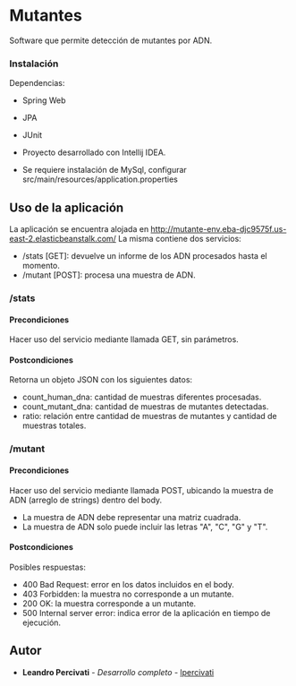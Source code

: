 # Mutantes

Software que permite detección de mutantes por ADN.

### Instalación 

Dependencias:
- Spring Web
- JPA
- JUnit

- Proyecto desarrollado con Intellij IDEA.
- Se requiere instalación de MySql, configurar src/main/resources/application.properties


## Uso de la aplicación
La aplicación se encuentra alojada en http://mutante-env.eba-djc9575f.us-east-2.elasticbeanstalk.com/
La misma contiene dos servicios:
- /stats [GET]: devuelve un informe de los ADN procesados hasta el momento.
- /mutant [POST]: procesa una muestra de ADN.

### /stats
#### Precondiciones
Hacer uso del servicio mediante llamada GET, sin parámetros.

#### Postcondiciones
Retorna un objeto JSON con los siguientes datos:
- count_human_dna: cantidad de muestras diferentes procesadas.
- count_mutant_dna: cantidad de muestras de mutantes detectadas.
- ratio: relación entre cantidad de muestras de mutantes y cantidad de muestras totales.

### /mutant
#### Precondiciones
Hacer uso del servicio mediante llamada POST, ubicando la muestra de ADN (arreglo de strings) dentro del body.
- La muestra de ADN debe representar una matriz cuadrada.
- La muestra de ADN solo puede incluir las letras "A", "C", "G" y "T".

#### Postcondiciones
Posibles respuestas:
- 400 Bad Request: error en los datos incluidos en el body.
- 403 Forbidden: la muestra no corresponde a un mutante.
- 200 OK: la muestra corresponde a un mutante.
- 500 Internal server error: indica error de la aplicación en tiempo de ejecución.


## Autor

* **Leandro Percivati** - *Desarrollo completo* - [lpercivati](https://github.com/lpercivati)
